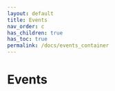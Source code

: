 ```yaml
---
layout: default
title: Events
nav_order: c
has_children: true
has_toc: true
permalink: /docs/events_container
---
```


# Events
